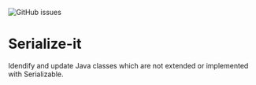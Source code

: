 ![GitHub issues](https://img.shields.io/github/issues/danilogit/serialize-it.svg?style=plastic)

# Serialize-it

Idendify and update Java classes which are not extended or implemented with Serializable.
